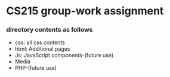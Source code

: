 <h1>CS215 group-work assignment</h1>
<h3>directory contents as follows</h3>
<ul>
 <li>css: all css contents</li>
 <li>html: Additional pages</li>
 <li>Js: JavaScript components-(future use)</li>
 <li>Media</li>
 <li>PHP-(future use)</li>
</ul>
